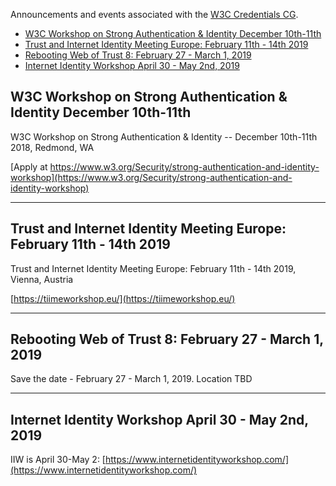 Announcements and events associated with the [W3C Credentials CG](https://w3c-ccg.github.io).

* [W3C Workshop on Strong Authentication & Identity December 10th-11th](#w3c-workshop-on-strong-authentication--identity-december-10th-11th)
* [Trust and Internet Identity Meeting Europe: February 11th - 14th 2019](#trust-and-internet-identity-meeting-europe:-february-11th---14th-2019)
* [Rebooting Web of Trust 8: February 27 - March 1, 2019](#rebooting-web-of-trust-8-february-27---march-1-2019)
* [Internet Identity Workshop April 30 - May 2nd, 2019](#internet-identity-workshop-april-30---may-2nd-2019)

## W3C Workshop on Strong Authentication & Identity December 10th-11th

W3C Workshop on Strong Authentication & Identity -- December 10th-11th 2018, Redmond, WA 

[Apply at https://www.w3.org/Security/strong-authentication-and-identity-workshop](https://www.w3.org/Security/strong-authentication-and-identity-workshop)

------

## Trust and Internet Identity Meeting Europe: February 11th - 14th 2019

Trust and Internet Identity Meeting Europe: February 11th - 14th 2019, Vienna, Austria

[https://tiimeworkshop.eu/](https://tiimeworkshop.eu/)

------

## Rebooting Web of Trust 8: February 27 - March 1, 2019

Save the date - February 27 - March 1, 2019. Location TBD

------

## Internet Identity Workshop April 30 - May 2nd, 2019

IIW is April 30-May 2: [https://www.internetidentityworkshop.com/](https://www.internetidentityworkshop.com/)
